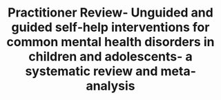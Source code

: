 --- 
abstract: '' 
authors: 
 - SD Bennett
 -  P Cuijpers
 -  admin
 -  M McKenzie Smith
 -  AE Coughtrey
 -  ...
doi: '' 
featured: false 
publication: '*Journal of Child Psychology and Psychiatry*, 182' 
publication_short: '' 
publishDate: '2019-01-01' 
title: 'Practitioner Review- Unguided and guided self‐help interventions for common mental health disorders in children and adolescents- a systematic review and meta‐analysis' 
url_code: '' 
url_dataset: '' 
url_pdf: '' 
url_poster: '' 
url_project: '' 
url_slides: '' 
url_source: '' 
url_video: '' 
---